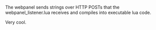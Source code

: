 The webpanel sends strings over HTTP POSTs that the webpanel_listener.lua receives and compiles into executable lua code.

Very cool.